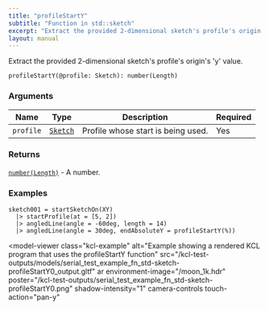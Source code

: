 ```yaml
---
title: "profileStartY"
subtitle: "Function in std::sketch"
excerpt: "Extract the provided 2-dimensional sketch's profile's origin's 'y' value."
layout: manual
---
```


Extract the provided 2-dimensional sketch's profile's origin's 'y' value.

```kcl
profileStartY(@profile: Sketch): number(Length)
```



### Arguments

| Name | Type | Description | Required |
|----------|------|-------------|----------|
| `profile` | [`Sketch`](/docs/kcl-std/types/std-types-Sketch) | Profile whose start is being used. | Yes |

### Returns

[`number(Length)`](/docs/kcl-std/types/std-types-number) - A number.


### Examples

```kcl
sketch001 = startSketchOn(XY)
  |> startProfile(at = [5, 2])
  |> angledLine(angle = -60deg, length = 14)
  |> angledLine(angle = 30deg, endAbsoluteY = profileStartY(%))

```


<model-viewer
  class="kcl-example"
  alt="Example showing a rendered KCL program that uses the profileStartY function"
  src="/kcl-test-outputs/models/serial_test_example_fn_std-sketch-profileStartY0_output.gltf"
  ar
  environment-image="/moon_1k.hdr"
  poster="/kcl-test-outputs/serial_test_example_fn_std-sketch-profileStartY0.png"
  shadow-intensity="1"
  camera-controls
  touch-action="pan-y"
>
</model-viewer>


